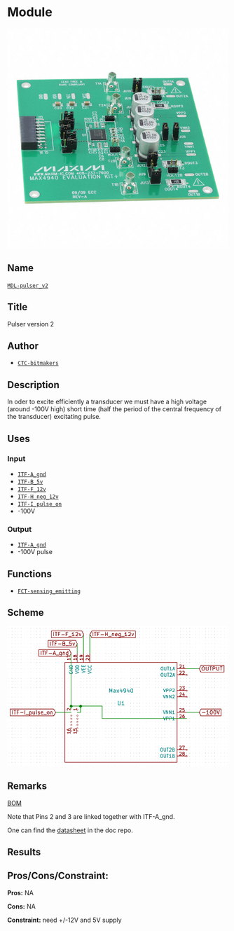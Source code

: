# Module
![](viewme.png)

## Name
[`MDL-pulser_v2`]()

## Title
Pulser version 2

## Author
* [`CTC-bitmakers`]()

## Description
In oder to excite efficiently a transducer we must have a high voltage (around -100V high) short time (half the period of the central frequency of the transducer) excitating pulse.

## Uses
### Input
* [`ITF-A_gnd`]()
* [`ITF-B_5v`]()
* [`ITF-F_12v`]()
* [`ITF-H_neg_12v`]()
* [`ITF-I_pulse_on`]()
* -100V

### Output
* [`ITF-A_gnd`]()
* -100V pulse

## Functions
* [`FCT-sensing_emitting`]()

## Scheme
![](./images/scheme.png)

## Remarks
[BOM](./src/MDL-pulser_v1.csv)

Note that Pins 2 and 3 are linked together with ITF-A_gnd.

One can find the [datasheet](./doc/MAX4940_evalkit.pdf) in the doc repo.

## Results

## Pros/Cons/Constraint:

**Pros:** NA

**Cons:** NA

**Constraint:** need +/-12V and 5V supply


